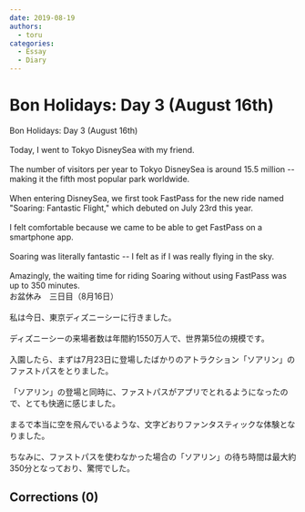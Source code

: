 ```yaml
---
date: 2019-08-19
authors:
  - toru
categories:
  - Essay
  - Diary
---
```


<h1 id="subject_show">Bon Holidays: Day 3 (August 16th)</h1>
<div class="date" hidden>Aug 19, 2019 17:31</div>
<div id="post"><div id="body_show_ori">
Bon Holidays: Day 3 (August 16th)<br/><br/>Today, I went to Tokyo DisneySea with my friend.<br/><br/>The number of visitors per year to Tokyo DisneySea is around 15.5 million -- making it the fifth most popular park worldwide.<br/><br/>When entering DisneySea, we first took FastPass for the new ride named "Soaring: Fantastic Flight," which debuted on July 23rd this year.<br/><br/>I felt comfortable because we came to be able to get FastPass on a smartphone app.<br/><br/>Soaring was literally fantastic -- I felt as if I was really flying in the sky.<br/><br/>Amazingly, the waiting time for riding Soaring without using FastPass was up to 350 minutes.
</div></div>

<!-- more -->

<div id="post_ja"><div id="body_show_mo">
お盆休み　三日目（8月16日）<br/><br/>私は今日、東京ディズニーシーに行きました。<br/><br/>ディズニーシーの来場者数は年間約1550万人で、世界第5位の規模です。<br/><br/>入園したら、まずは7月23日に登場したばかりのアトラクション「ソアリン」のファストパスをとりました。<br/><br/>「ソアリン」の登場と同時に、ファストパスがアプリでとれるようになったので、とても快適に感じました。<br/><br/>まるで本当に空を飛んでいるような、文字どおりファンタスティックな体験となりました。<br/><br/>ちなみに、ファストパスを使わなかった場合の「ソアリン」の待ち時間は最大約350分となっており、驚愕でした。
</div></div>

## Corrections (0)
